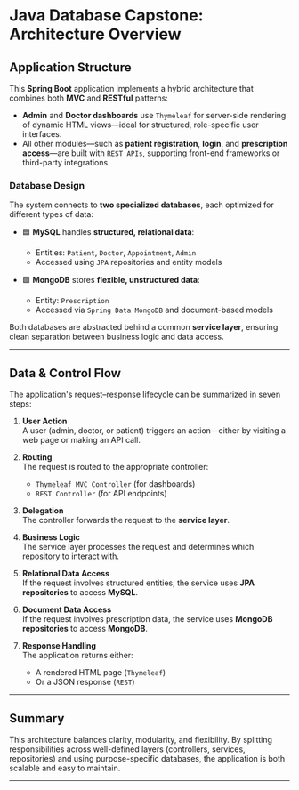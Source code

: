 # Java Database Capstone: Architecture Overview

## Application Structure

This **Spring Boot** application implements a hybrid architecture that combines both **MVC** and **RESTful** patterns:

- **Admin** and **Doctor dashboards** use `Thymeleaf` for server-side rendering of dynamic HTML views—ideal for structured, role-specific user interfaces.
- All other modules—such as **patient registration**, **login**, and **prescription access**—are built with `REST APIs`, supporting front-end frameworks or third-party integrations.

### Database Design

The system connects to **two specialized databases**, each optimized for different types of data:

- 🟦 **MySQL** handles **structured, relational data**:
  - Entities: `Patient`, `Doctor`, `Appointment`, `Admin`
  - Accessed using `JPA` repositories and entity models

- 🟩 **MongoDB** stores **flexible, unstructured data**:
  - Entity: `Prescription`
  - Accessed via `Spring Data MongoDB` and document-based models

Both databases are abstracted behind a common **service layer**, ensuring clean separation between business logic and data access.

---

## Data & Control Flow

The application's request–response lifecycle can be summarized in seven steps:

1. **User Action**  
   A user (admin, doctor, or patient) triggers an action—either by visiting a web page or making an API call.

2. **Routing**  
   The request is routed to the appropriate controller:
   - `Thymeleaf MVC Controller` (for dashboards)
   - `REST Controller` (for API endpoints)

3. **Delegation**  
   The controller forwards the request to the **service layer**.

4. **Business Logic**  
   The service layer processes the request and determines which repository to interact with.

5. **Relational Data Access**  
   If the request involves structured entities, the service uses **JPA repositories** to access **MySQL**.

6. **Document Data Access**  
   If the request involves prescription data, the service uses **MongoDB repositories** to access **MongoDB**.

7. **Response Handling**  
   The application returns either:
   - A rendered HTML page (`Thymeleaf`)
   - Or a JSON response (`REST`)

---

## Summary

This architecture balances clarity, modularity, and flexibility. By splitting responsibilities across well-defined layers (controllers, services, repositories) and using purpose-specific databases, the application is both scalable and easy to maintain.

---
